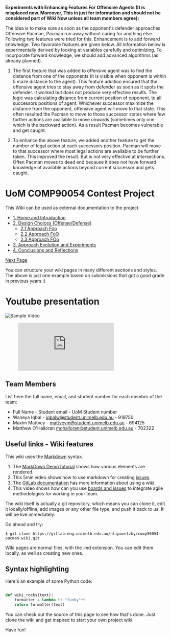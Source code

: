 **Experiments with Enhancing Features For Offensive Agents (It is misplaced now. Moreover, This in just for information and should not be considered part of Wiki Now unless all team members agree):**

The idea is to make sure as soon as the opponent's defender approaches Offensive Pacman, Pacman run away without caring for anything else. Following two features were tried for this. Enhancement is to add forward knowledge. Two favorable features are given below. All information below is experimentally derived by looking at variables carefully and optimizing. To incorporate forward knowledge, we should add advanced algorithms (as already planned).

1. The first feature that was added to offensive agent was to find the distance from one of the opponents (it is visible when opponent is within 5 maze distance to the agent). This feature addition ensured that the offensive agent tries to stay away from defender as soon as it spots the defender. It worked but does not produce very effective results. The logic was calculating distance from current position of opponent, to all successors positions of agent. Whichever successor maximize the distance from the opponent, offensive agent will move to that state. This often resulted the Pacman to move to those successor states where few further actions are available to move onwards (sometimes only one which is the backward action). As a result Pacman becomes vulnerable and get caught.

2. To enhance the above feature, we added another feature to get the number of legal action at each successors position. Pacman will move to that successor where most legal actions are available to be further taken. This improved the result. But is not very effective at intersections. Often Pacman moves to dead end because it does not have forward knowledge of available actions beyond current successor and gets caught.


# UoM COMP90054 Contest Project

This Wiki can be used as external documentation to the project.
- [1. Home and Introduction](/home)
- [2. Design Choices (Offense/Defense)](/2_0_design_choices)
    - [2.1 Approach Foo](/2_1_approach)
    - [2.2 Approach FoO](/2_2_approach)
    - [2.3 Approach FOo](/2_3_approach)
- [3. Approach Evolution and Experiments](/3_approach_evolution)
- [4. Conclusions and Reflections](/4_conclusions_and_reflections)

[Next Page ](/2_0_design_choices)

You can structure your wiki pages in many different sections and styles. The above is just one example based on submissions that got a good grade in previous years :)

# Youtube presentation

![Sample Video](https://www.youtube.com/embed/enMumwvLAug)

<figure class="video_container">
  <iframe src="https://www.youtube.com/embed/enMumwvLAug" frameborder="0" allowfullscreen="true"> </iframe>
</figure>

## Team Members

List here the full name, email, and student number for each member of the team:

* Full Name - Student email - UoM Student number
* Waneya Iqbal - iqbalw@student.unimelb.edu.au - 919750
* Maxim Mattvey - mattveym@student.unimelb.edu.au - 694125
* Matthew O'Halloran mohalloran@student.unimelb.edu.au - 702322

## Useful links - Wiki features

This wiki uses the [Markdown](http://daringfireball.net/projects/markdown/) syntax. 

1. The [MarkDown Demo tutorial](https://about.gitlab.com/handbook/product/technical-writing/markdown-guide/) shows how various elements are rendered.
2. This 5min video shows how to use markdown for creating [issues](https://www.youtube.com/watch?v=Ix416lAYRSg).
3. The [GitLab documentation](https://docs.gitlab.com/ee/user/project/wiki/) has more information about using a wiki.
4. This video shows how can you use [boards and issues](https://www.youtube.com/watch?v=CiolDtBIOA0) to integrate agile methodologies for working in your team.

The wiki itself is actually a git repository, which means you can clone it, edit it locally/offline, add images or any other file type, and push it back to us. It will be live immediately.

Go ahead and try:

```
$ git clone https://gitlab.eng.unimelb.edu.au/nlipovetzky/comp90054-pacman.wiki.git
```

Wiki pages are normal files, with the .md extension. You can edit them locally, as well as creating new ones.

## Syntax highlighting



Here's an example of some Python code:

```python

def wiki_rocks(text):
    formatter = lambda t: "funky"+t
    return formatter(text)
```


You can check out the source of this page to see how that's done. Just clone the wiki and get inspired to start your own project wiki.


Have fun!